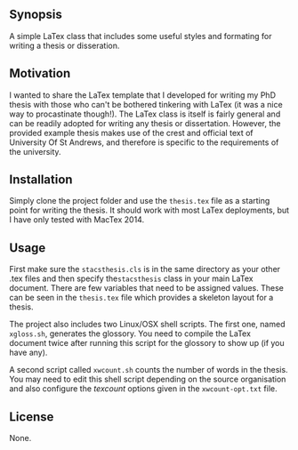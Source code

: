 ## Synopsis

A simple LaTex class that includes some useful styles and formating for writing a thesis or disseration.


## Motivation

I wanted to share the LaTex template that I developed for writing my PhD thesis with those who can't be bothered tinkering with LaTex (it was a nice way to procastinate though!). The LaTex class is itself is fairly general and can be readily adopted for writing any thesis or dissertation. However, the provided example thesis makes use of the crest and official text of University Of St Andrews, and therefore is specific to the requirements of the university.


## Installation

Simply clone the project folder and use the `thesis.tex` file as a starting point for writing the thesis. It should work with most LaTex deployments, but I have only tested with MacTex 2014.


## Usage

First make sure the `stacsthesis.cls` is in the same directory as your other .tex files and then specify the`stacsthesis` class in your main LaTex document. There are few variables that need to be assigned values. These can be seen in the `thesis.tex` file which provides a skeleton layout for a thesis.

The project also includes two Linux/OSX shell scripts. The first one, named `xgloss.sh`, generates the glossory. You need to compile the LaTex document twice after running this script for the glossory to show up (if you have any).

A second script called `xwcount.sh` counts the number of words in the thesis. You may need to edit this shell script depending on the source organisation and also configure the *texcount* options given in the `xwcount-opt.txt` file.


## License

None.
